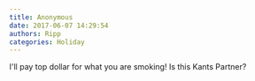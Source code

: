 ```yaml
---
title: Anonymous
date: 2017-06-07 14:29:54
authors: Ripp
categories: Holiday
---
```


 I'll pay top dollar for what you are smoking!  Is this Kants Partner?